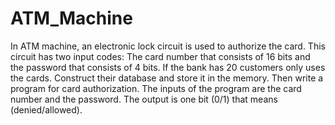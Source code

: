 # ATM_Machine
In ATM machine, an electronic lock circuit is used to authorize the card. This circuit has two 
input codes: The card number that consists of 16 bits and the password that consists of 4 bits. 
If the bank has 20 customers only uses the cards. Construct their database and store it in the 
memory. Then write a program for card authorization.
The inputs of the program are the card number and the password.
The output is one bit (0/1) that means (denied/allowed).
